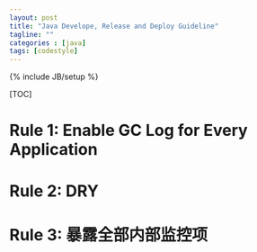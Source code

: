 ```yaml
---
layout: post
title: "Java Develope, Release and Deploy Guideline"
tagline: ""
categories : [java]
tags: [codestyle]
---
```

{% include JB/setup %}



[TOC]

# Rule 1:  Enable GC Log for Every Application

# Rule 2: DRY

# Rule 3: 暴露全部内部监控项